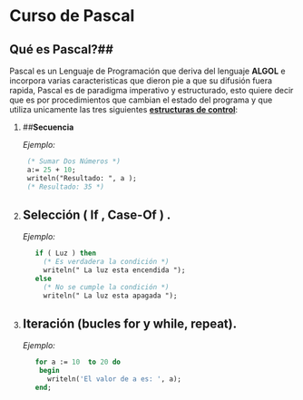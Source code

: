 # **Curso de Pascal**

## **Qué es Pascal?**##

Pascal es un Lenguaje de Programación que deriva del lenguaje **ALGOL** e incorpora varias caracteristicas que dieron pie a que su difusión fuera rapida, Pascal es de paradigma imperativo y estructurado, esto quiere decir que es por procedimientos que cambian el estado del programa y que utiliza unicamente las tres siguientes **[estructuras de control](https://es.wikipedia.org/wiki/Estructuras_de_control)**:

1. ##**Secuencia** 

   *Ejemplo:*

   ```pascal
   	(* Sumar Dos Números *)
   	a:= 25 + 10;
   	writeln("Resultado: ", a );
   	(* Resultado: 35 *)
   ```

2. ## **Selección** ( If , Case-Of ) .
   *Ejemplo:*
   ```pascal
      if ( Luz ) then
      	(* Es verdadera la condición *)
      	writeln(" La luz esta encendida ");
      else
      	(* No se cumple la condición *)
      	writeln(" La luz esta apagada ");
   ```

3. ## **Iteración** (bucles for y while, repeat).
   *Ejemplo:*
   ```pascal
      for a := 10  to 20 do
       begin
         writeln('El valor de a es: ', a);
      end;
   ```

